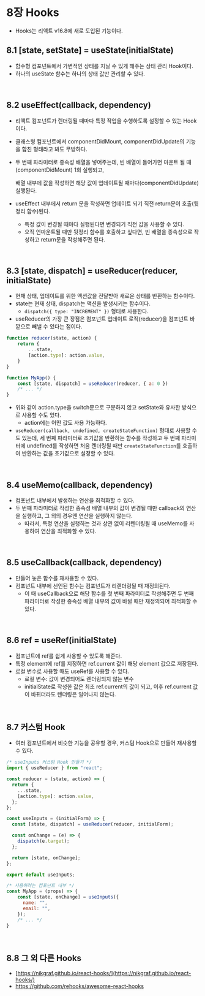 # 8장 Hooks

- Hooks는 리액트 v16.8에 새로 도입된 기능이다.

## 8.1 [state, setState] = useState(initialState)

- 함수형 컴포넌트에서 가변적인 상태를 지닐 수 있게 해주는 상태 관리 Hook이다.
- 하나의 useState 함수는 하나의 상태 값만 관리할 수 있다.

<br />

## 8.2 useEffect(callback, dependency)

- 리액트 컴포넌트가 렌더링될 때마다 특정 작업을 수행하도록 설정할 수 있는 Hook이다.
- 클래스형 컴포넌트에서 componentDidMount, componentDidUpdate의 기능을 합친 형태라고 봐도 무방하다.
- 두 번째 파라미터로 종속성 배열을 넣어주는데, 빈 배열이 들어가면 마운트 될 때(componentDidMount) 1회 실행되고,
    
    배열 내부에 값을 작성하면 해당 값이 업데이트될 때마다(componentDidUpdate) 실행된다.
    
- useEffect 내부에서 return 문을 작성하면 업데이트 되기 직전 return문이 호출(뒷정리 함수)된다.
    - 특정 값이 변경될 때마다 실행된다면 변경되기 직전 값을 사용할 수 있다.
    - 오직 언마운트될 때만 뒷정리 함수를 호출하고 싶다면, 빈 배열을 종속성으로 작성하고 return문을 작성해주면 된다.

<br />

## 8.3 [state, dispatch] = useReducer(reducer, initialState)

- 현재 상태, 업데이트를 위한 액션값을 전달받아 새로운 상태를 반환하는 함수이다.
- state는 현재 상태, dispatch는 액션을 발생시키는 함수이다.
    - `dispatch({ type: "INCREMENT" })` 형태로 사용한다.
- useReducer의 가장 큰 장점은 컴포넌트 업데이트 로직(reducer)을 컴포넌트 바깥으로 빼낼 수 있다는 점이다.

```jsx
function reducer(state, action) {
	return {
		...state,
		[action.type]: action.value,
	}
}

function MyApp() {
	const [state, dispatch] = useReducer(reducer, { a: 0 })
	/* ... */
}
```

- 위와 같이 action.type을 switch문으로 구분하지 않고 setState와 유사한 방식으로 사용할 수도 있다.
    - action에는 어떤 값도 사용 가능하다.
- `useReducer(callback, undefined, createStateFunction)` 형태로 사용할 수도 있는데, 세 번째 파라미터로 초기값을 반환하는 함수를 작성하고 두 번째 파라미터에 undefined를 작성하면 처음 렌더링될 때만 `createStateFunction`를 호출하여 반환하는 값을 초기값으로 설정할 수 있다.

<br />

## 8.4 useMemo(callback, dependency)

- 컴포넌트 내부에서 발생하는 연산을 최적화할 수 있다.
- 두 번째 파라미터로 작성한 종속성 배열 내부의 값이 변경될 때만 callback의 연산을 실행하고, 그 외의 경우엔 연산을 실행하지 않는다.
    - 따라서, 특정 연산을 실행하는 것과 상관 없이 리렌더링될 때 useMemo를 사용하여 연산을 최적화할 수 있다.

<br />

## 8.5 useCallback(callback, dependency)

- 만들어 놓은 함수를 재사용할 수 있다.
- 컴포넌트 내부에 선언된 함수는 컴포넌트가 리렌더링될 때 재정의된다.
    - 이 때 useCallback으로 해당 함수를 첫 번째 파라미터로 작성해주면 두 번째 파라미터로 작성한 종속성 배열 내부의 값이 바뀔 때만 재정의되어 최적화할 수 있다.

<br />

## 8.6 ref = useRef(initialState)

- 컴포넌트에 ref를 쉽게 사용할 수 있도록 해준다.
- 특정 element에 ref를 지정하면 ref.current 값이 해당 element 값으로 저장된다.
- 로컬 변수로 사용할 때도 useRef를 사용할 수 있다.
    - 로컬 변수: 값이 변경되어도 렌더링되지 않는 변수
    - initialState로 작성한 값은 최초 ref.current의 값이 되고, 이후 ref.current 값이 바뀌더라도 렌더링은 일어나지 않는다.

<br />

## 8.7 커스텀 Hook

- 여러 컴포넌트에서 비슷한 기능을 공유할 경우, 커스텀 Hook으로 만들어 재사용할 수 있다.

```jsx
/* useInputs 커스텀 Hook 만들기 */
import { useReducer } from "react";

const reducer = (state, action) => {
  return {
    ...state,
    [action.type]: action.value,
  };
};

const useInputs = (initialForm) => {
  const [state, dispatch] = useReducer(reducer, initialForm);

  const onChange = (e) => {
    dispatch(e.target);
  };

  return [state, onChange];
};

export default useInputs;

/* 사용하려는 컴포넌트 내부 */
const MyApp = (props) => {
	const [state, onChange] = useInputs({
	  name: "",
	  email: "",
	});
	/* ... */
}
```

<br />

## 8.8 그 외 다른 Hooks

- [https://nikgraf.github.io/react-hooks/](https://nikgraf.github.io/react-hooks/)
- https://github.com/rehooks/awesome-react-hooks